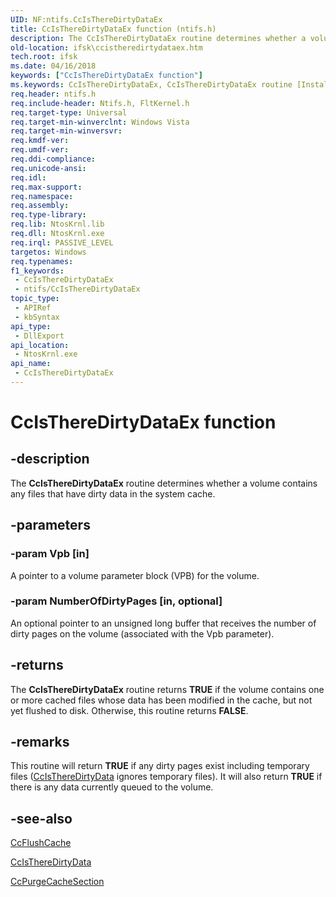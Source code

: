 ```yaml
---
UID: NF:ntifs.CcIsThereDirtyDataEx
title: CcIsThereDirtyDataEx function (ntifs.h)
description: The CcIsThereDirtyDataEx routine determines whether a volume contains any files that have dirty data in the system cache.
old-location: ifsk\ccistheredirtydataex.htm
tech.root: ifsk
ms.date: 04/16/2018
keywords: ["CcIsThereDirtyDataEx function"]
ms.keywords: CcIsThereDirtyDataEx, CcIsThereDirtyDataEx routine [Installable File System Drivers], ccref_13ae1f3e-b2ea-4bc6-a1cb-0101afd58d04.xml, ifsk.ccistheredirtydataex, ntifs/CcIsThereDirtyDataEx
req.header: ntifs.h
req.include-header: Ntifs.h, FltKernel.h
req.target-type: Universal
req.target-min-winverclnt: Windows Vista
req.target-min-winversvr: 
req.kmdf-ver: 
req.umdf-ver: 
req.ddi-compliance: 
req.unicode-ansi: 
req.idl: 
req.max-support: 
req.namespace: 
req.assembly: 
req.type-library: 
req.lib: NtosKrnl.lib
req.dll: NtosKrnl.exe
req.irql: PASSIVE_LEVEL
targetos: Windows
req.typenames: 
f1_keywords:
 - CcIsThereDirtyDataEx
 - ntifs/CcIsThereDirtyDataEx
topic_type:
 - APIRef
 - kbSyntax
api_type:
 - DllExport
api_location:
 - NtosKrnl.exe
api_name:
 - CcIsThereDirtyDataEx
---
```


# CcIsThereDirtyDataEx function


## -description

The <b>CcIsThereDirtyDataEx</b> routine determines whether a volume contains any files that have dirty data in the system cache.

## -parameters

### -param Vpb [in]


A pointer to a volume parameter block (VPB) for the volume.

### -param NumberOfDirtyPages [in, optional]


An optional pointer to an unsigned long buffer that receives the number of dirty pages on the volume (associated with the Vpb parameter).

## -returns

The <b>CcIsThereDirtyDataEx</b> routine returns <b>TRUE</b> if the volume contains one or more cached files whose data has been modified in the cache, but not yet flushed to disk. Otherwise, this routine returns <b>FALSE</b>.

## -remarks

This routine will return <b>TRUE</b> if any dirty pages exist including temporary files (<a href="/windows-hardware/drivers/ddi/ntifs/nf-ntifs-ccistheredirtydata">CcIsThereDirtyData</a> ignores temporary files).  It will also return <b>TRUE</b> if there is any data currently queued to the volume.

## -see-also

<a href="/windows-hardware/drivers/ddi/ntifs/nf-ntifs-ccflushcache">CcFlushCache</a>



<a href="/windows-hardware/drivers/ddi/ntifs/nf-ntifs-ccistheredirtydata">CcIsThereDirtyData</a>



<a href="/windows-hardware/drivers/ddi/ntifs/nf-ntifs-ccpurgecachesection">CcPurgeCacheSection</a>
